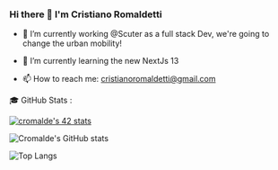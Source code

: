 ### Hi there 👋 I'm Cristiano Romaldetti

<!-- 
**CRSylar/CRSylar** is a ✨ _special_ ✨ repository because its `README.md` (this file) appears on your GitHub profile.

Here are some ideas to get you started:

- 🔭 I’m currently working on ...
- 🌱 I’m currently learning ...
- 👯 I’m looking to collaborate on ...
- 🤔 I’m looking for help with ...
- 💬 Ask me about ...
- 📫 How to reach me: ...
- 😄 Pronouns: ...
- ⚡ Fun fact: ...
-->
- 🔭 I’m currently working @Scuter as a full stack Dev, we're going to change the urban mobility!

- 🌱 I’m currently learning the new NextJs 13

- 📫 How to reach me: cristianoromaldetti@gmail.com

🎓 GitHub Stats :

[![cromalde's 42 stats](https://badge42.vercel.app/api/v2/cl1z1axw3001109mox1m22pjp/stats?cursusId=21&coalitionId=125)](https://github.com/JaeSeoKim/badge42)

![Cromalde's GitHub stats](https://github-readme-stats.vercel.app/api?username=CRSylar&show_icons=true&theme=tokyonight)


![Top Langs](https://github-readme-stats.vercel.app/api/top-langs/?username=CRSylar&layout=compact&show_icons=true&theme=tokyonight)
